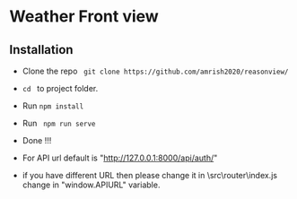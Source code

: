 # Weather Front view
## Installation
* Clone the repo ` git clone https://github.com/amrish2020/reasonview/`
* `cd ` to project folder. 
* Run ` npm install ` 
* Run ` npm run serve` 
* Done !!!

* For API url default is "http://127.0.0.1:8000/api/auth/"
* if you have different URL then please change it in \src\router\index.js change in "window.APIURL" variable.
